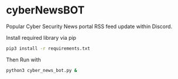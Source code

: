 # cyberNewsBOT
Popular Cyber Security News portal RSS feed update within Discord.

Install required library via pip

```sh
pip3 install -r requirements.txt
```

Then Run with

```bash
python3 cyber_news_bot.py &
```
